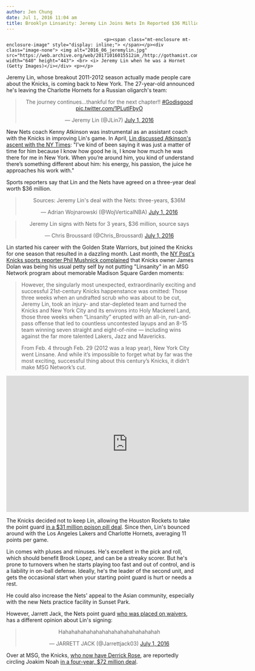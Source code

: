 ```yaml
---
author: Jen Chung
date: Jul 1, 2016 11:04 am
title: Brooklyn Linsanity: Jeremy Lin Joins Nets In Reported $36 Million Deal
---
```


	
										<p><span class="mt-enclosure mt-enclosure-image" style="display: inline;"> </span></p><div class="image-none"> <img alt="2016_06_jeremylin.jpg" src="https://web.archive.org/web/20171016015512im_/http://gothamist.com/attachments/jen/2016_06_jeremylin.jpg" width="640" height="443"> <br> <i> Jeremy Lin when he was a Hornet (Getty Images)</i></div> <p></p>

<p>Jeremy Lin, whose breakout 2011-2012 season actually made people care about the Knicks, is coming back to New York. The 27-year-old announced he&apos;s leaving the Charlotte Hornets for a Russian oligarch&apos;s team:</p>

<center><blockquote class="twitter-tweet" data-lang="en"><p lang="en" dir="ltr">The journey continues...thankful for the next chapter!! <a href="https://web.archive.org/web/20171016015512/https://twitter.com/hashtag/Godisgood?src=hash">#Godisgood</a> <a href="https://web.archive.org/web/20171016015512/https://t.co/1PLutlFbyO">pic.twitter.com/1PLutlFbyO</a></p>&#x2014; Jeremy Lin (@JLin7) <a href="https://web.archive.org/web/20171016015512/https://twitter.com/JLin7/status/748879457411174400">July 1, 2016</a></blockquote>
<script async src="//web.archive.org/web/20171016015512js_/http://platform.twitter.com/widgets.js" charset="utf-8"></script></center>

<p>New Nets coach Kenny Atkinson was instrumental as an assistant coach with the Knicks in improving Lin&apos;s game. In April, <a href="https://web.archive.org/web/20171016015512/http://www.nytimes.com/2016/04/22/sports/basketball/jeremy-lin-charlotte-hornets.html?ref=sports&amp;_r=1">Lin discussed Atkinson&apos;s ascent with the NY Times</a>: &quot;I&#x2019;ve kind of been saying it was just a matter of time for him because I know how good he is, I know how much he was there for me in New York. When you&#x2019;re around him, you kind of understand there&#x2019;s something different about him: his energy, his passion, the juice he approaches his work with.&quot;</p>

<p>Sports reporters say that Lin and the Nets have agreed on a three-year deal worth $36 million. </p>

<center><blockquote class="twitter-tweet" data-lang="en"><p lang="en" dir="ltr">Sources: Jeremy Lin&apos;s deal with the Nets: three-years, $36M</p>&#x2014; Adrian Wojnarowski (@WojVerticalNBA) <a href="https://web.archive.org/web/20171016015512/https://twitter.com/WojVerticalNBA/status/748880355516616704">July 1, 2016</a></blockquote>
<script async src="//web.archive.org/web/20171016015512js_/http://platform.twitter.com/widgets.js" charset="utf-8"></script>

<blockquote class="twitter-tweet" data-lang="en"><p lang="en" dir="ltr">Jeremy Lin signs with Nets for 3 years, $36 million, source says</p>&#x2014; Chris Broussard (@Chris_Broussard) <a href="https://web.archive.org/web/20171016015512/https://twitter.com/Chris_Broussard/status/748880288130932737">July 1, 2016</a></blockquote>
<script async src="//web.archive.org/web/20171016015512js_/http://platform.twitter.com/widgets.js" charset="utf-8"></script></center>

<p>Lin started his career with the Golden State Warriors, but joined the Knicks for one season that resulted in a dazzling month. Last month, the <a href="https://web.archive.org/web/20171016015512/http://nypost.com/2016/06/17/how-despicable-knicks-pretend-linsanity-never-happened/">NY Post&apos;s Knicks sports reporter Phil Mushnick complained</a> that Knicks owner James Dolan was being his usual petty self by not putting &quot;Linsanity&quot; in an MSG Network program about memorable Madison Square Garden moments:</p><blockquote>However, the singularly most unexpected, extraordinarily exciting and successful 21st-century Knicks happenstance was omitted: Those three weeks when an undrafted scrub who was about to be cut, Jeremy Lin, took an injury- and star-depleted team and turned the Knicks and New York City and its environs into Holy Mackerel Land, those three weeks when &#x201C;Linsanity&#x201D; erupted with an all-in, run-and-pass offense that led to countless uncontested layups and an 8-15 team winning seven straight and eight-of-nine &#x2014; including wins against the far more talented Lakers, Jazz and Mavericks.<p></p>

<p>From Feb. 4 through Feb. 29 (2012 was a leap year), New York City went Linsane. And while it&#x2019;s impossible to forget what by far was the most exciting, successful thing about this century&#x2019;s Knicks, it didn&#x2019;t make MSG Network&#x2019;s cut.</p></blockquote><p></p>

<p><iframe width="640" height="360" src="https://web.archive.org/web/20171016015512if_/https://www.youtube.com/embed/8iWWFk6TX18" frameborder="0" allowfullscreen></iframe></p>

<p>The Knicks decided not to keep Lin, allowing the Houston Rockets to take the point guard <a href="https://web.archive.org/web/20171016015512/http://gothamist.com/2012/07/05/houston_wants_linsanity_rockets_use.php">in a $31 million poison pill deal</a>. Since then, Lin&apos;s bounced around with the Los Angeles Lakers and Charlotte Hornets, averaging 11 points per game.</p>

<p>Lin comes with pluses and minuses. He&apos;s excellent in the pick and roll, which should benefit Brook Lopez, and can be a streaky scorer. But he&apos;s prone to turnovers when he starts playing too fast and out of control, and is a liability in on-ball defense. Ideally, he&apos;s the leader of the second unit, and gets the occasional start when your starting point guard is hurt or needs a rest.</p>

<p>He could also increase the Nets&apos; appeal to the Asian community, especially with the new Nets practice facility in Sunset Park.</p>

<p>However, Jarrett Jack, the Nets point guard <a href="https://web.archive.org/web/20171016015512/http://espn.go.com/nba/story/_/id/16650769/brooklyn-nets-waive-point-guard-jarrett-jack">who was placed on waivers</a>, has a different opinion about Lin&apos;s signing:</p>

<center><blockquote class="twitter-tweet" data-lang="en"><p lang="tl" dir="ltr">Hahahahahahahahahahahahahahahahah</p>&#x2014; JARRETT JACK (@Jarrettjack03) <a href="https://web.archive.org/web/20171016015512/https://twitter.com/Jarrettjack03/status/748885312995151873">July 1, 2016</a></blockquote> <script async src="//web.archive.org/web/20171016015512js_/http://platform.twitter.com/widgets.js" charset="utf-8"></script></center>

<p>Over at MSG, the Knicks, <a href="https://web.archive.org/web/20171016015512/http://nypost.com/2016/06/22/knicks-acquire-derrick-rose-from-bulls/">who now have Derrick Rose</a>, are reportedly circling Joakim Noah <a href="https://web.archive.org/web/20171016015512/http://www.si.com/nba/2016/06/30/joakim-noah-new-york-knicks-nba-free-agency-rumors-derrick-rose">in a four-year, $72 million deal</a>. </p>					
										
									
				